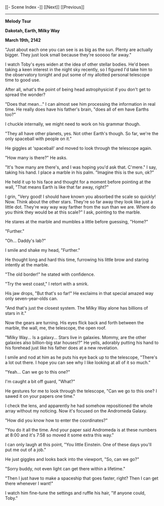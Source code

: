 [[- Scene Index -]]
[[Next]]
[[Previous]]

---
**Melody Tsur**

**Dakotah, Earth, Milky Way**

**March 19th, 2142**

"Just about each one you can see is as big as the sun. Plenty are actually bigger. They just look small because they're sooooo far away."

  

I watch Toby's eyes widen at the idea of other stellar bodies. He'd been taking a keen interest in the night sky recently, so I figured I'd take him to the observatory tonight and put some of my allotted personal telescope time to good use.

  

After all, what's the point of being head astrophysicist if you don't get to spread the wonder?

  

"Does that mean..." I can almost see him processing the information in real time. He really does have his father's brain, "does all of em have Earths too?"

  

I chuckle internally, we might need to work on his grammar though.

  

"They all have other planets, yes. Not other Earth's though. So far, we're the only spaceball with people on it."

  

He giggles at 'spaceball' and moved to look through the telescope again.

  

"How many is there?" He asks.

  

"It's ‘how many are there's, and I was hoping you'd ask that. C'mere." I say, taking his hand. I place a marble in his palm. "Imagine this is the sun, ok?"

  

He held it up to his face and thought for a moment before pointing at the wall, "That means Earth is like that far away, right?"

  

I grin, "Very good! I should have known you absorbed the scale so quickly! Now. Think about the other stars. They're so far away they look like just a little dot. They're way way way farther from the sun than we are. Where do you think they would be at this scale?" I ask, pointing to the marble.

  

He stares at the marble and mumbles a little before guessing, "Home?"

  

"Further."

  

"Oh... Daddy's lab?"

  

I smile and shake my head, "Further."

  

He thought long and hard this time, furrowing his little brow and staring intently at the marble.

  

"The old border!" he stated with confidence.

  

"Try the west coast," I retort with a smirk.

  

His jaw drops, "But that's so far!" He exclaims in that special amazed way only seven-year-olds can.

  

"And that's just the closest system. The Milky Way alone has billions of stars in it."

  

Now the gears are turning. His eyes flick back and forth between the marble, the wall, me, the telescope, the open roof.

  

"Milky Way... Is a galaxy... Stars live in galaxies. Mommy, are the other galaxies also billion-big star houses!?" He yells, adorably putting his hand to his forehead just like his father does at a new revelation.

  

I smile and nod at him as he puts his eye back up to the telescope, "There's a lot out there. I hope you can see why I like looking at all of it so much."

  

"Yeah... Can we go to this one?"

  

I'm caught a bit off guard, "What?"

  

He gestures for me to look through the telescope, "Can we go to this one? I sawed it on your papers one time."

  

I check the lens, and apparently he had somehow repositioned the whole array without my noticing. Now it's focused on the Andromeda Galaxy.

  

"How did you know how to enter the coordinates?"

  

"You do it all the time. And your paper said Andromeda is at these numbers at 8:00 and it's 7:58 so moved it some extra this way."

  

I can only laugh at this point, "You little Einstein. One of these days you'll put me out of a job."

  

He just giggles and looks back into the viewport, "So, can we go?"

  

"Sorry buddy, not even light can get there within a lifetime."

  

"Then I just have to make a spaceship that goes faster, right? Then I can get there whenever I want!"

  

I watch him fine-tune the settings and ruffle his hair, "If anyone could, Toby."